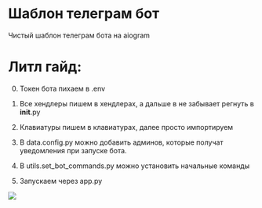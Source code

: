 # Шаблон телеграм бот 

Чистый шаблон телеграм бота на aiogram 


# Литл гайд:

0) Токен бота пихаем в .env

1) Все хендлеры пишем в хендлерах, а дальше в не забывает регнуть в __init__.py

2) Клавиатуры пишем в клавиатурах, далее просто импортируем

3) В data.config.py можно добавить админов, которые получат уведомления при запуске бота. 

4) В utils.set_bot_commands.py можно установить начальные команды

5) Запускаем через app.py

![](https://github.com/franken3/bot-clear-template/blob/main/utils/anime-computer.gif)
